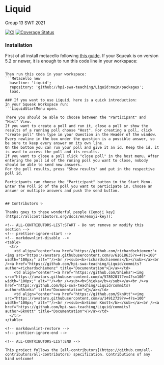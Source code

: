 # Liquid

Group 13 SWT 2021

[![CI](https://github.com/hpi-swa-teaching/Liquid/workflows/CI/badge.svg?branch=main)](https://github.com/hpi-swa-teaching/Liquid/actions)
[![Coverage Status](https://coveralls.io/repos/github/hpi-swa-teaching/Liquid/badge.svg?branch=main)](https://coveralls.io/github/hpi-swa-teaching/Liquid)

### Installation
First of all install metacello following [this guide](https://github.com/Metacello/metacello#squeak). If your Squeak is on version 5.2 or newer, it is enough to run this code line in your workspace:
```Installer ensureRecentMetacello.

Then run this code in your workspace:
```Metacello new
  baseline: 'Liquid';
  repository: 'github://hpi-swa-teaching/Liquid:main/packages';
  load.

### If you want to use Liquid, here is a quick introduction:
In your Squeak Workspace run:
```LiquidStartMenu open.

There you should be able to choose between the "Participant" and "Host" View.
If you want to create a poll and run it, close a poll or show the results of a running poll choose "Host". For creating a poll, click "create poll" then type in your Question in the Header of the window.
Every newline in the box under the question is a possible answer, so be sure to keep every answer on its own line.
On the bottom you can run your poll and give it an id. Keep the id, it is used to access the poll and its results.
If you want to close a poll click "close poll" in the host menu. After entering the poll id of the runing poll you want to close, nobody should be able to send new answers.
For the poll results, press "Show results" and put in the respective poll id.

Participants can choose the "Participant" button in the Start Menu. Enter the Poll id of the poll you want to participate in. Choose an answer or multiple answers and push the send button.


## Contributors ✨

Thanks goes to these wonderful people ([emoji key](https://allcontributors.org/docs/en/emoji-key)):

<!-- ALL-CONTRIBUTORS-LIST:START - Do not remove or modify this section -->
<!-- prettier-ignore-start -->
<!-- markdownlint-disable -->
<table>
  <tr>
    <td align="center"><a href="https://github.com/richardschiemenz"><img src="https://avatars.githubusercontent.com/u/61618635?v=4?s=100" width="100px;" alt=""/><br /><sub><b>richardschiemenz</b></sub></a><br /><a href="https://github.com/hpi-swa-teaching/Liquid/commits?author=richardschiemenz" title="Documentation">📖</a></td>
    <td align="center"><a href="https://github.com/Shieka"><img src="https://avatars.githubusercontent.com/u/57802017?v=4?s=100" width="100px;" alt=""/><br /><sub><b>Shieka</b></sub></a><br /><a href="https://github.com/hpi-swa-teaching/Liquid/commits?author=Shieka" title="Documentation">📖</a></td>
    <td align="center"><a href="https://github.com/Skn0tt"><img src="https://avatars.githubusercontent.com/u/14912729?v=4?s=100" width="100px;" alt=""/><br /><sub><b>Simon Knott</b></sub></a><br /><a href="https://github.com/hpi-swa-teaching/Liquid/commits?author=Skn0tt" title="Documentation">📖</a></td>
  </tr>
</table>

<!-- markdownlint-restore -->
<!-- prettier-ignore-end -->

<!-- ALL-CONTRIBUTORS-LIST:END -->

This project follows the [all-contributors](https://github.com/all-contributors/all-contributors) specification. Contributions of any kind welcome!